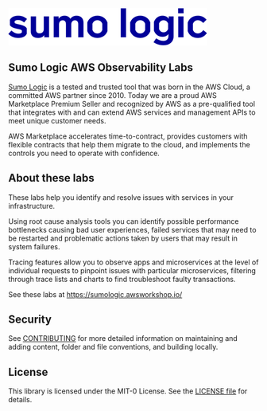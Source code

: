![Sumo Logo](static/images/sumo-logo.png)

## Sumo Logic AWS Observability Labs

[Sumo Logic](https://www.sumologic.com/) is a tested and trusted tool that was born in the AWS Cloud, a committed AWS partner since 2010. Today we are a proud AWS Marketplace Premium Seller and recognized by AWS as a pre-qualified tool that integrates with and can extend AWS services and management APIs to meet unique customer needs.

AWS Marketplace accelerates time-to-contract, provides customers with flexible contracts that help them migrate to the cloud, and implements the controls you need to operate with confidence.

## About these labs

These labs help you identify and resolve issues with services in your infrastructure.

Using root cause analysis tools you can identify possible performance bottlenecks causing bad user experiences, failed services that may need to be restarted and problematic actions taken by users that may result in system failures.

Tracing features allow you to observe apps and microservices at the level of individual requests to pinpoint issues with particular microservices, filtering through trace lists and charts to find troubleshoot faulty transactions.

See these labs at https://sumologic.awsworkshop.io/ 

## Security

See [CONTRIBUTING](CONTRIBUTING.md) for more detailed information on maintaining and adding content, folder and file conventions, and building locally.

## License

This library is licensed under the MIT-0 License. See the [LICENSE file](LICENSE) for details.

